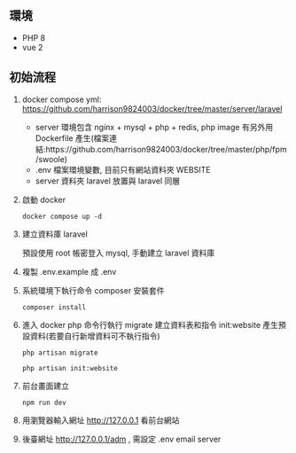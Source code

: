 <h2>環境</h2>

<ul>
    <li>PHP 8</li>
    <li>vue 2</li>
</ul>

<h2>初始流程</h2>

1. docker compose yml: https://github.com/harrison9824003/docker/tree/master/server/laravel

    <ul>
        <li>server 環境包含 nginx + mysql + php + redis, php image 有另外用 Dockerfile 產生(檔案連結:https://github.com/harrison9824003/docker/tree/master/php/fpm/swoole)</li>
        <li>.env 檔案環境變數, 目前只有網站資料夾 WEBSITE</li>
        <li>server 資料夾 laravel 放置與 laravel 同層</li>
    </ul>

2. 啟動 docker

   `docker compose up -d`

3. 建立資料庫 laravel

   預設使用 root 帳密登入 mysql, 手動建立 laravel 資料庫

4. 複製 .env.example 成 .env

5. 系統環境下執行命令 composer 安裝套件

   `composer install`

6. 進入 docker php 命令行執行 migrate 建立資料表和指令 init:website 產生預設資料(若要自行新增資料可不執行指令)

   `php artisan migrate`

   `php artisan init:website`

 5. 前台畫面建立

    `npm run dev`

6. 用瀏覽器輸入網址 http://127.0.0.1 看前台網站
7. 後臺網址  http://127.0.0.1/adm , 需設定 .env email server 

